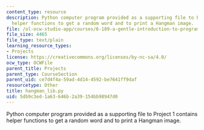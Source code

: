 ```yaml
---
content_type: resource
description: Python computer program provided as a supporting file to Project 1 contains
  helper functions to get a random word and to print a Hangman image.
file: /ol-ocw-studio-app/courses/6-189-a-gentle-introduction-to-programming-using-python-january-iap-2008/5db9c3ed1a63646b2a39154bb98947d0_hangman_lib.py
file_size: 4465
file_type: text/plain
learning_resource_types:
- Projects
license: https://creativecommons.org/licenses/by-nc-sa/4.0/
ocw_type: OCWFile
parent_title: Projects
parent_type: CourseSection
parent_uid: ce7d4f4a-59ad-4d14-4592-be7641ff9daf
resourcetype: Other
title: hangman_lib.py
uid: 5db9c3ed-1a63-646b-2a39-154bb98947d0
---
```

Python computer program provided as a supporting file to Project 1 contains helper functions to get a random word and to print a Hangman image.